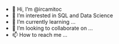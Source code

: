 - 👋 Hi, I’m @ircamitoc
- 👀 I’m interested in SQL and Data Science
- 🌱 I’m currently learning ...
- 💞️ I’m looking to collaborate on ...
- 📫 How to reach me ...

<!---
ircamitoc/ircamitoc is a ✨ special ✨ repository because its `README.md` (this file) appears on your GitHub profile.
You can click the Preview link to take a look at your changes.
--->
